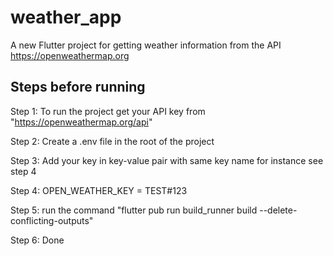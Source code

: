 # weather_app

A new Flutter project for getting weather information from the API https://openweathermap.org

## Steps before running

Step 1: To run the project get your API key from "https://openweathermap.org/api"

Step 2: Create a .env file in the root of the project

Step 3: Add your key in key-value pair with same key name for instance see step 4

Step 4: OPEN_WEATHER_KEY = TEST#123

Step 5: run the command "flutter pub run build_runner build --delete-conflicting-outputs"

Step 6: Done